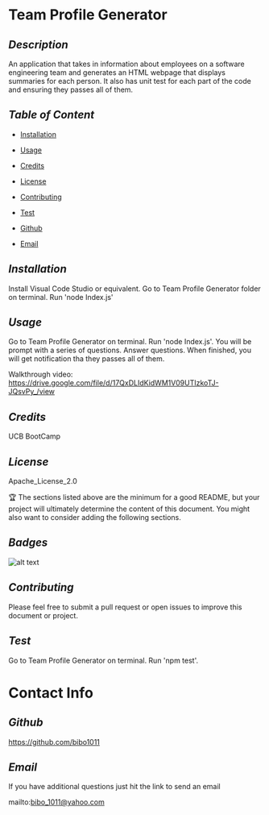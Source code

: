 # Team Profile Generator
  ## *Description*
   
  An application that takes in information about employees on a software engineering team and generates an HTML webpage that displays summaries for each person. It also has unit test for each part of the code and ensuring they passes all of them.

  ## *Table of Content*
  
  * [Installation](#Installation)

  * [Usage](#Usage)

  * [Credits](#Credits)

  * [License](#License)

  * [Contributing](#Contributing)

  * [Test](#Test)

  * [Github](#Github)

  * [Email](#Email)


  ## *Installation*
   
  Install Visual Code Studio or equivalent. Go to Team Profile Generator folder on terminal. Run 'node Index.js'

  ## *Usage*
   
  Go to Team Profile Generator on terminal. Run 'node Index.js'. You will be prompt with a series of questions. Answer questions. When finished, you will get notification tha they passes all of them.
  
  Walkthrough video: https://drive.google.com/file/d/17QxDLIdKidWM1V09UTIzkoTJ-JQsvPy_/view

  ## *Credits*
   
  UCB BootCamp

  ## *License*
   
  Apache_License_2.0

  🏆 The sections listed above are the minimum for a good README, but your project will ultimately determine the content of this document. You might also want to consider adding the following sections.

  ## *Badges*

  ![alt text](https://img.shields.io/badge/license-Apache_License_2.0-blueviolet?style=for-the-badge&logo=appveyor "license badge")

  ## *Contributing*
   
  Please feel free to submit a pull request or open issues to improve this document or project.

  ## *Test*
   
  Go to Team Profile Generator on terminal. Run 'npm test'. 

  # Contact Info

  ## *Github*
   
  https://github.com/bibo1011

  ## *Email* 

   If you have additional questions just hit the link to send an email

  mailto:bibo_1011@yahoo.com
